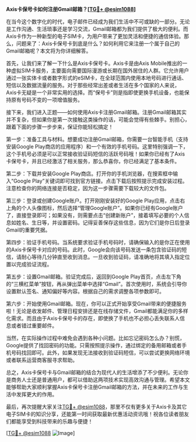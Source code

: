 **Axis卡保号卡如何注册Gmail邮箱？[[TG💪+ @esim1088](https://t.me/s/esim1088)]**

在当今这个数字化的时代，电子邮件已经成为我们生活中不可或缺的一部分。无论是工作沟通、生活琐事还是学习交流，Gmail邮箱都为我们提供了极大的便利。而Axis卡作为一种新型的电子SIM卡，为用户带来了更加灵活和便捷的通信体验。那么，问题来了：Axis卡保号卡到底是什么？如何利用它来注册一个属于自己的Gmail邮箱呢？本文将为你详细解答。

首先，让我们来了解一下什么是Axis卡保号卡。Axis卡是由Axis Mobile推出的一种虚拟SIM卡服务，主要面向需要国际漫游或长期在国外居住的人群。它允许用户通过一张实体卡或者数字形式的eSIM卡，在全球范围内使用本地号码进行通话、短信以及数据流量的服务。对于那些经常出差或者生活在多个国家的人来说，Axis卡无疑是一个非常实用的选择。而“保号卡”则是指即使更换手机设备，也能保持原有号码不变的一项增值服务。

接下来，我们进入正题——如何使用Axis卡注册Gmail邮箱。注册Gmail邮箱其实并不复杂，但如果你是第一次接触这类操作的话，可能会觉得有些棘手。别担心，跟着下面的步骤一步步来，保证你能轻松搞定！

第一步：准备工具与材料。想要成功注册Gmail邮箱，你需要一台智能手机（支持安装Google Play商店的应用程序）和一个有效的手机号码。这里特别强调一下，这个手机号必须是可以正常接收验证码短信的活跃号码哦！如果你已经有了Axis卡保号卡，并且已经激活了相关服务，那么恭喜你，你已经满足了基本条件。

第二步：下载并安装Google Play商店。打开你的手机浏览器，在搜索框中输入“Google Play”关键词即可找到官方链接。点击下载后按照提示完成安装过程。注意检查你的网络连接是否稳定，因为这一步骤需要下载较大的文件包。

第三步：登录或创建Google账户。打开刚刚安装好的Google Play应用，点击右上角的个人头像图标，然后选择“管理Google账户”。如果你已经有Google账户了，直接登录即可；如果没有，则需要点击“创建新账户”，接着填写必要的个人信息如姓名、生日等，并设置密码。记得妥善保存这些信息，因为它们是你日后登录Gmail的重要凭据。

第四步：验证手机号码。当系统要求验证手机号码时，请确保输入的是你正在使用的Axis卡保号卡对应的号码。此时，Google会向该号码发送一条包含验证码的短信，请耐心等待几分钟直至收到消息。一旦收到验证码，请准确地将其填入指定位置以完成验证流程。

第五步：设置Gmail邮箱。验证完成后，返回到Google Play首页，点击左下角的“三横杠菜单”按钮，再从弹出菜单中选择“Gmail”。首次使用时，系统会引导你设置默认签名、通知偏好等内容。根据自己的需求调整各项参数即可。

第六步：开始使用Gmail邮箱。现在，你可以正式开始享受Gmail带来的便捷服务啦！无论是收发邮件、管理日程安排还是在线存储文件，Gmail都能满足你的多样化需求。而且由于Axis卡保号卡的存在，即使换了手机也不必担心丢失联系人信息或者错过重要邮件。

当然，在实际操作过程中难免会遇到各种小问题。比如忘记密码怎么办？别慌，Google提供了找回密码的功能。只需按照提示操作，通过绑定的备用邮箱或者手机号码找回即可。此外，如果发现无法接收到验证码短信，可以尝试更换网络环境或者联系运营商客服寻求帮助。

总之，Axis卡保号卡与Gmail邮箱的结合为现代人的生活增添了不少便利。无论你是商务人士还是普通用户，都可以借助这两项技术实现高效沟通与管理。希望本文能够帮助大家顺利掌握Axis卡保号卡注册Gmail邮箱的方法，并在未来的工作与生活中发挥更大的作用。

最后，再次提醒大家关注[TG💪+ @esim1088](https://t.me/s/esim1088)，那里不仅有更多关于Axis卡及其它电子SIM卡的知识分享，还能第一时间获取最新优惠活动资讯哦！祝各位读者朋友们都能享受到科技带来的乐趣与便捷！

[[TG💪+ @esim1088](https://t.me/s/esim1088) ![Image](https://i.postimg.cc/4NQfJmqS/Snipaste-2025-05-13-00-14-12.png)]